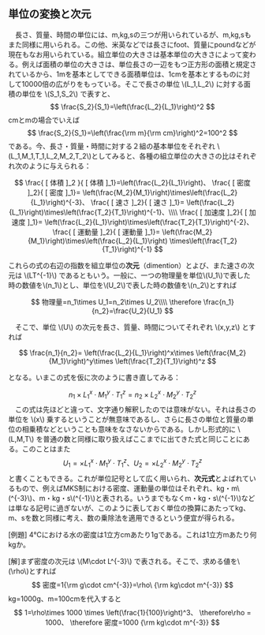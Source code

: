 
## 単位の変換と次元

　長さ、質量、時間の単位には、m,kg,sの三つが用いられているが、m,kg,sもまた同様に用いられる。この他、米英などでは長さにfoot、質量にpoundなどが現在もなお用いられている。組立単位の大きさは基本単位の大きさによって変わる。例えば面積の単位の大きさは、単位長さの一辺をもつ正方形の面積と規定されているから、1mを基本としてできる面積単位は、1cmを基本とするものに対して10000倍の広がりをもっている。そこで長さの単位 \\(L_1,L_2\\) に対する面積の単位を \\(S_1,S_2\\) で表すと、
$$
    \frac{S_2}{S_1}=\left(\frac{L_2}{L_1}\right)^2
$$
cmとmの場合でいえば
$$
    \frac{S_2}{S_1}=\left(\frac{\rm m}{\rm cm}\right)^2=100^2
$$
である。今、長さ・質量・時間に対する２組の基本単位をそれぞれ \\(L_1,M_1,T_1,L_2,M_2,T_2\\)としてみると、各種の組立単位の大きさの比はそれぞれ次のように与えられる：

$$
    \frac{ [ 体積 ]_2 }{ [ 体積 ]_1}=\left(\frac{L_2}{L_1}\right)、
    \frac{ [ 密度 ]_2}{ [ 密度 ]_1}=
    \left(\frac{M_2}{M_1}\right)\times\left(\frac{L_2}{L_1}\right)^{-3}、
    \frac{ [ 速さ ]_2}{ [ 速さ ]_1}=
    \left(\frac{L_2}{L_1}\right)\times\left(\frac{T_2}{T_1}\right)^{-1}、\\\\
    \frac{ [ 加速度 ]_2}{ [ 加速度 ]_1}=
    \left(\frac{L_2}{L_1}\right)\times\left(\frac{T_2}{T_1}\right)^{-2}、
    \frac{ [ 運動量 ]_2}{ [ 運動量 ]_1}=
    \left(\frac{M_2}{M_1}\right)\times\left(\frac{L_2}{L_1}\right)
    \times\left(\frac{T_2}{T_1}\right)^{-1}
$$

 これらの式の右辺の指数を組立単位の**次元**（dimention）とよび、また速さの次元は \\(LT^{-1}\\) であるともいう。一般に、一つの物理量を単位\\(U_1\\)で表した時の数値を\\(n_1\\)とし、単位を\\(U_2\\)で表した時の数値を\\(n_2\\)とすれば

 $$
    物理量=n_1\times U_1=n_2\times U_2\\\\
    \therefore
    \frac{n_1}{n_2}=\frac{U_2}{U_1}
 $$

　そこで、単位 \\(U\\) の次元を長さ、質量、時間についてそれぞれ \\(x,y,z\\) とすれば

$$
    \frac{n_1}{n_2}=
    \left(\frac{L_2}{L_1}\right)^x\times
    \left(\frac{M_2}{M_1}\right)^y\times
    \left(\frac{T_2}{T_1}\right)^z
$$

となる。いまこの式を仮に次のように書き直してみる：

$$
    n_1 \times L_1^x \cdot M_1^y \cdot T_1^z =
    n_2 \times L_2^x \cdot M_2^y \cdot T_2^z
$$
　この式は先ほどと違って、文字通り解釈したのでは意味がない。それは長さの単位を \\(x\\) 乗するということが無意味であるし、さらに長さの単位と質量の単位の相乗積などということも意味をなさないからである。しかし形式的に \\(L,M,T\\) を普通の数と同様に取り扱えばここまでに出てきた式と同じことにある。このことはまた
$$
    U_1 = \times L_1^x \cdot M_1^y \cdot T_1^z、
    U_2 = \times L_2^x \cdot M_2^y \cdot T_2^z
$$
と書くこともできる。これが単位記号として広く用いられ、**次元式**とよばれているもので、例えばMKS制における密度、運動量の単位はそれぞれ、kg・m\\(^{-3}\\)、m・kg・s\\(^{-1}\\)と表される。いうまでもなくm・kg・s\\(^{-1}\\)などは単なる記号に過ぎないが、このように表しておく単位の換算にあたってkg、m、sを数と同様に考え、数の乗除法を適用できるという便宜が得られる。

[例題] 4℃における水の密度は1立方cmあたり1gである。これは1立方mあたり何kgか。

[解]まず密度の次元は \\(M\cdot L^{-3}\\) で表される。そこで、求める値を\\(\rho\\)とすれば
$$
    密度=1{\rm g\cdot cm^{-3}}=\rho\ {\rm kg\cdot m^{-3}}
$$
kg=1000g、m=100cmを代入すると
$$
    1=\rho\times 1000 \times \left(\frac{1}{100}\right)^3、
    \therefore\rho = 1000、
    \therefore 密度=1000 {\rm kg\cdot m^{-3}}
$$
